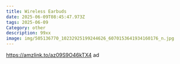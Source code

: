```yaml
---
title: Wireless Earbuds
date: 2025-06-09T08:45:47.973Z
tags: 2025-06-09
Category: other
description: 99xx
image: img/505136770_10232925199244626_6070153641934160176_n.jpg
---
```

https://amzlink.to/az09S9O46kTX4 ad